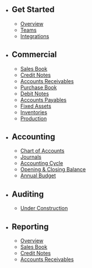 - ## Get Started
    - [Overview](/docs/{{version}}/overview)
    - [Teams](/docs/{{version}}/teams)
    - [Integrations](/docs/{{version}}/integrations)
- ## Commercial
    - [Sales Book](/docs/{{version}}/transactions/sales-book)
    - [Credit Notes](/docs/{{version}}/transactions/credit-note)
    - [Accounts Receivables](/docs/{{version}}/transactions/accounts-receivables)
    - [Purchase Book](/docs/{{version}}/transactions/purchase-book)
    - [Debit Notes](/docs/{{version}}/transactions/debit-note)
    - [Accounts Payables](/docs/{{version}}/transactions/accounts-payables)
    - [Fixed Assets](/docs/{{version}}/transactions/fixed-assets)
    - [Inventories](/docs/{{version}}/transactions/inventory)
    - [Production](/docs/{{version}}/transactions/production)
- ## Accounting
    - [Chart of Accounts](/docs/{{version}}/accounting/overview)
    - [Journals](/docs/{{version}}/accounting/overview)
    - [Accounting Cycle](/docs/{{version}}/accounting/overview)
    - [Opening & Closing Balance](/docs/{{version}}/accounting/overview)
    - [Annual Budget](/docs/{{version}}/accounting/overview)
- ## Auditing
    - [Under Construction](/docs/{{version}}/auditing/overview)
- ## Reporting
    - [Overview](/docs/{{version}}/reports/overview)
    - [Sales Book](/docs/{{version}}/reports/sales-book)
    - [Credit Notes](/docs/{{version}}/reports/credit-note)
    - [Accounts Receivables](/docs/{{version}}/reports/accounts-receivables)
